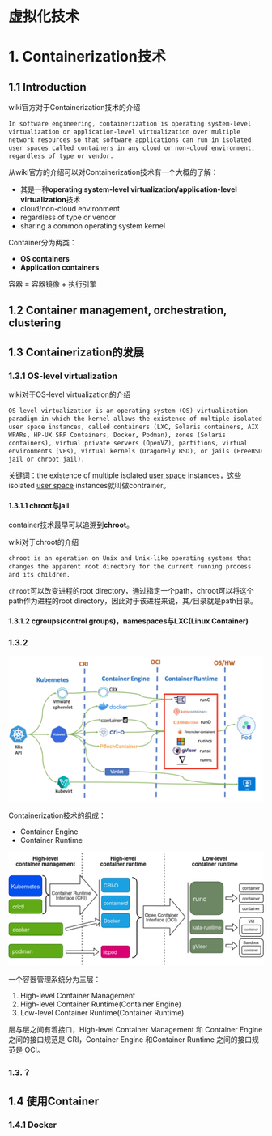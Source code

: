 # 虚拟化技术



# 1. Containerization技术

## 1.1 Introduction

wiki官方对于Containerization技术的介绍

```wiki
In software engineering, containerization is operating system-level virtualization or application-level virtualization over multiple network resources so that software applications can run in isolated user spaces called containers in any cloud or non-cloud environment, regardless of type or vendor.
```

从wiki官方的介绍可以对Containerization技术有一个大概的了解：

- 其是一种**operating system-level virtualization/application-level virtualization**技术
- cloud/non-cloud environment
- regardless of type or vendor
- sharing a common operating system kernel



Container分为两类：

- **OS containers**
- **Application containers**



容器 = 容器镜像 + 执行引擎



## 1.2 Container management, orchestration, clustering



## 1.3 Containerization的发展

### 1.3.1 OS-level virtualization

wiki对于OS-level virtualization的介绍

```wiki
OS-level virtualization is an operating system (OS) virtualization paradigm in which the kernel allows the existence of multiple isolated user space instances, called containers (LXC, Solaris containers, AIX WPARs, HP-UX SRP Containers, Docker, Podman), zones (Solaris containers), virtual private servers (OpenVZ), partitions, virtual environments (VEs), virtual kernels (DragonFly BSD), or jails (FreeBSD jail or chroot jail).
```

关键词：the existence of multiple isolated [user space](https://en.wikipedia.org/wiki/User_space_and_kernel_space) instances，这些isolated [user space](https://en.wikipedia.org/wiki/User_space_and_kernel_space) instances就叫做contrainer。



#### 1.3.1.1 chroot与jail

container技术最早可以追溯到**chroot**。

wiki对于chroot的介绍

```
chroot is an operation on Unix and Unix-like operating systems that changes the apparent root directory for the current running process and its children. 
```

`chroot`可以改变进程的root directory，通过指定一个path，chroot可以将这个path作为进程的root directory，因此对于该进程来说，其`/`目录就是path目录。



#### 1.3.1.2 cgroups(control groups)，namespaces与LXC(Linux Container)



### 1.3.2

<img src="assets/image.png" alt="post-thumbnail" style="zoom:80%;" />

Containerization技术的组成：

- Container Engine
- Container Runtime



<img src="assets/image-1714150235313-3.png" alt="img" style="zoom:80%;" />

一个容器管理系统分为三层：

1. High-level Container Management
2. High-level Container Runtime(Container Engine)
3. Low-level Container Runtime(Container Runtime)

层与层之间有着接口，High-level Container Management 和 Container Engine 之间的接口规范是 CRI，Container Engine 和Container Runtime 之间的接口规范是 OCI。





### 1.3.？



## 1.4 使用Container



### 1.4.1 Docker



